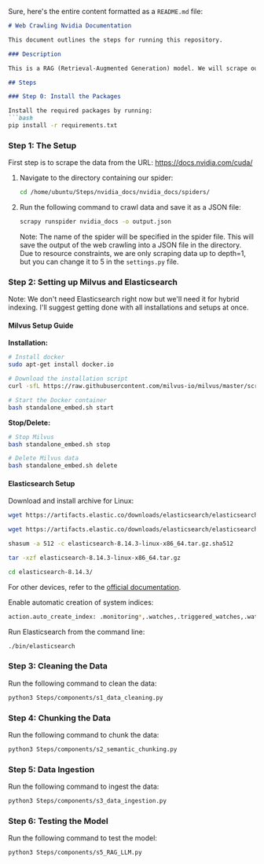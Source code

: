 Sure, here's the entire content formatted as a `README.md` file:

```markdown
# Web Crawling Nvidia Documentation

This document outlines the steps for running this repository.

### Description

This is a RAG (Retrieval-Augmented Generation) model. We will scrape our data using Scrapy and web crawling techniques. The data will be stored in the Milvus vector database, which will later be used as a knowledge source for our Q&A model.

## Steps

### Step 0: Install the Packages

Install the required packages by running:
```bash
pip install -r requirements.txt
```

### Step 1: The Setup

First step is to scrape the data from the URL: https://docs.nvidia.com/cuda/

1. Navigate to the directory containing our spider:
    ```bash
    cd /home/ubuntu/Steps/nvidia_docs/nvidia_docs/spiders/
    ```

2. Run the following command to crawl data and save it as a JSON file:
    ```bash
    scrapy runspider nvidia_docs -o output.json
    ```
    Note: The name of the spider will be specified in the spider file. This will save the output of the web crawling into a JSON file in the directory. Due to resource constraints, we are only scraping data up to depth=1, but you can change it to 5 in the `settings.py` file.

### Step 2: Setting up Milvus and Elasticsearch

Note: We don't need Elasticsearch right now but we'll need it for hybrid indexing. I'll suggest getting done with all installations and setups at once.

#### Milvus Setup Guide

**Installation:**
```bash
# Install docker
sudo apt-get install docker.io

# Download the installation script
curl -sfL https://raw.githubusercontent.com/milvus-io/milvus/master/scripts/standalone_embed.sh -o standalone_embed.sh

# Start the Docker container
bash standalone_embed.sh start
```

**Stop/Delete:**
```bash
# Stop Milvus
bash standalone_embed.sh stop

# Delete Milvus data
bash standalone_embed.sh delete
```

#### Elasticsearch Setup

Download and install archive for Linux:
```bash
wget https://artifacts.elastic.co/downloads/elasticsearch/elasticsearch-8.14.3-linux-x86_64.tar.gz

wget https://artifacts.elastic.co/downloads/elasticsearch/elasticsearch-8.14.3-linux-x86_64.tar.gz.sha512

shasum -a 512 -c elasticsearch-8.14.3-linux-x86_64.tar.gz.sha512

tar -xzf elasticsearch-8.14.3-linux-x86_64.tar.gz

cd elasticsearch-8.14.3/
```
For other devices, refer to the [official documentation](https://www.elastic.co/guide/en/elasticsearch/reference/current/targz.html#install-linux).

Enable automatic creation of system indices:
```bash
action.auto_create_index: .monitoring*,.watches,.triggered_watches,.watcher-history*,.ml*
```

Run Elasticsearch from the command line:
```bash
./bin/elasticsearch
```

### Step 3: Cleaning the Data

Run the following command to clean the data:
```bash
python3 Steps/components/s1_data_cleaning.py
```

### Step 4: Chunking the Data

Run the following command to chunk the data:
```bash
python3 Steps/components/s2_semantic_chunking.py
```

### Step 5: Data Ingestion

Run the following command to ingest the data:
```bash
python3 Steps/components/s3_data_ingestion.py
```

### Step 6: Testing the Model

Run the following command to test the model:
```bash
python3 Steps/components/s5_RAG_LLM.py
```
